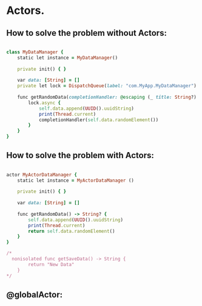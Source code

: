 Actors.
=======

How to solve the problem without Actors:
----------------------------------------
````````ruby

class MyDataManager {
    static let instance = MyDataManager()
    
    private init() { }
    
    var data: [String] = []
    private let lock = DispatchQueue(label: "com.MyApp.MyDataManager")
    
    func getRandomData(completionHandler: @escaping (_ title: String?) -> ()) {
        lock.async {
            self.data.append(UUID().uuidString)
            print(Thread.current)
            completionHandler(self.data.randomElement())
        }
    }
}

````````

How to solve the problem with Actors:
-------------------------------------

````````ruby

actor MyActorDataManager {
    static let instance = MyActorDataManager ()
    
    private init() { }
    
    var data: [String] = []
    
    func getRandomData() -> String? {
        self.data.append(UUID().uuidString)
        print(Thread.current)
        return self.data.randomElement()
    }
}

/*
  nonisolated func getSaveData() -> String {
        return "New Data"
    }
*/

````````

@globalActor:
-------------

````````````ruby



````````````


